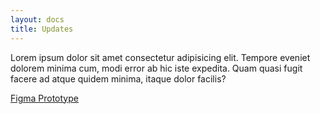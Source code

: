 ```yaml
---
layout: docs
title: Updates
---
```

				
Lorem ipsum dolor sit amet consectetur adipisicing elit. Tempore eveniet dolorem minima cum, modi error ab hic iste expedita. Quam quasi fugit facere ad atque quidem minima, itaque dolor facilis?

[Figma Prototype](https://www.figma.com/proto/W1ZN1waZWUtQWOMrrcmORJ/Visionlearning-Website-2024?page-id=386%3A923&type=design&node-id=386-924&viewport=1075%2C1340%2C1&t=B6dujc0dklBlyJwS-1&scaling=min-zoom&starting-point-node-id=386%3A924&mode=design)
